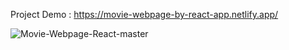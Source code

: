 Project Demo : https://movie-webpage-by-react-app.netlify.app/

![Movie-Webpage-React-master](https://github.com/Nikala11/Movie-Webpage-React/assets/86911025/be760cf2-c9ac-414a-a86d-3629c6fe46bb)
